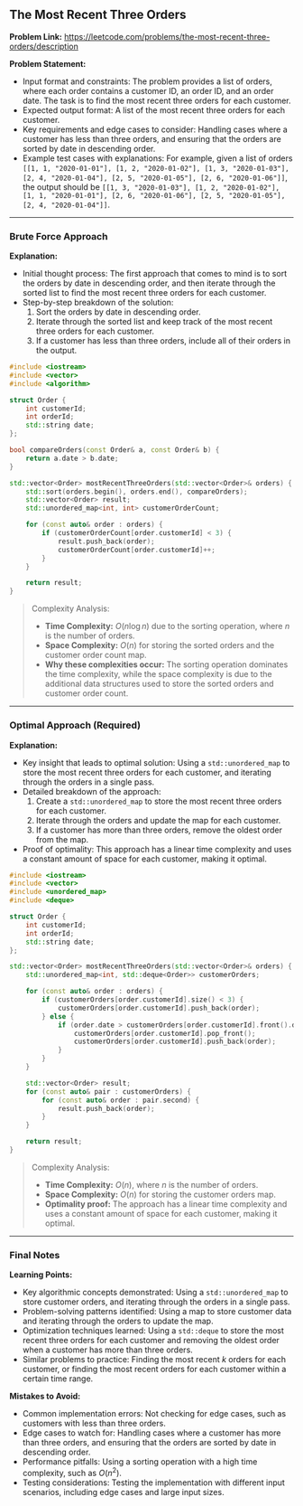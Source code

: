 ## The Most Recent Three Orders
**Problem Link:** https://leetcode.com/problems/the-most-recent-three-orders/description

**Problem Statement:**
- Input format and constraints: The problem provides a list of orders, where each order contains a customer ID, an order ID, and an order date. The task is to find the most recent three orders for each customer.
- Expected output format: A list of the most recent three orders for each customer.
- Key requirements and edge cases to consider: Handling cases where a customer has less than three orders, and ensuring that the orders are sorted by date in descending order.
- Example test cases with explanations: For example, given a list of orders `[[1, 1, "2020-01-01"], [1, 2, "2020-01-02"], [1, 3, "2020-01-03"], [2, 4, "2020-01-04"], [2, 5, "2020-01-05"], [2, 6, "2020-01-06"]]`, the output should be `[[1, 3, "2020-01-03"], [1, 2, "2020-01-02"], [1, 1, "2020-01-01"], [2, 6, "2020-01-06"], [2, 5, "2020-01-05"], [2, 4, "2020-01-04"]]`.

---

### Brute Force Approach

**Explanation:**
- Initial thought process: The first approach that comes to mind is to sort the orders by date in descending order, and then iterate through the sorted list to find the most recent three orders for each customer.
- Step-by-step breakdown of the solution:
  1. Sort the orders by date in descending order.
  2. Iterate through the sorted list and keep track of the most recent three orders for each customer.
  3. If a customer has less than three orders, include all of their orders in the output.

```cpp
#include <iostream>
#include <vector>
#include <algorithm>

struct Order {
    int customerId;
    int orderId;
    std::string date;
};

bool compareOrders(const Order& a, const Order& b) {
    return a.date > b.date;
}

std::vector<Order> mostRecentThreeOrders(std::vector<Order>& orders) {
    std::sort(orders.begin(), orders.end(), compareOrders);
    std::vector<Order> result;
    std::unordered_map<int, int> customerOrderCount;

    for (const auto& order : orders) {
        if (customerOrderCount[order.customerId] < 3) {
            result.push_back(order);
            customerOrderCount[order.customerId]++;
        }
    }

    return result;
}
```

> Complexity Analysis:
> - **Time Complexity:** $O(n \log n)$ due to the sorting operation, where $n$ is the number of orders.
> - **Space Complexity:** $O(n)$ for storing the sorted orders and the customer order count map.
> - **Why these complexities occur:** The sorting operation dominates the time complexity, while the space complexity is due to the additional data structures used to store the sorted orders and customer order count.

---

### Optimal Approach (Required)

**Explanation:**
- Key insight that leads to optimal solution: Using a `std::unordered_map` to store the most recent three orders for each customer, and iterating through the orders in a single pass.
- Detailed breakdown of the approach:
  1. Create a `std::unordered_map` to store the most recent three orders for each customer.
  2. Iterate through the orders and update the map for each customer.
  3. If a customer has more than three orders, remove the oldest order from the map.
- Proof of optimality: This approach has a linear time complexity and uses a constant amount of space for each customer, making it optimal.

```cpp
#include <iostream>
#include <vector>
#include <unordered_map>
#include <deque>

struct Order {
    int customerId;
    int orderId;
    std::string date;
};

std::vector<Order> mostRecentThreeOrders(std::vector<Order>& orders) {
    std::unordered_map<int, std::deque<Order>> customerOrders;

    for (const auto& order : orders) {
        if (customerOrders[order.customerId].size() < 3) {
            customerOrders[order.customerId].push_back(order);
        } else {
            if (order.date > customerOrders[order.customerId].front().date) {
                customerOrders[order.customerId].pop_front();
                customerOrders[order.customerId].push_back(order);
            }
        }
    }

    std::vector<Order> result;
    for (const auto& pair : customerOrders) {
        for (const auto& order : pair.second) {
            result.push_back(order);
        }
    }

    return result;
}
```

> Complexity Analysis:
> - **Time Complexity:** $O(n)$, where $n$ is the number of orders.
> - **Space Complexity:** $O(n)$ for storing the customer orders map.
> - **Optimality proof:** The approach has a linear time complexity and uses a constant amount of space for each customer, making it optimal.

---

### Final Notes

**Learning Points:**
- Key algorithmic concepts demonstrated: Using a `std::unordered_map` to store customer orders, and iterating through the orders in a single pass.
- Problem-solving patterns identified: Using a map to store customer data and iterating through the orders to update the map.
- Optimization techniques learned: Using a `std::deque` to store the most recent three orders for each customer and removing the oldest order when a customer has more than three orders.
- Similar problems to practice: Finding the most recent $k$ orders for each customer, or finding the most recent orders for each customer within a certain time range.

**Mistakes to Avoid:**
- Common implementation errors: Not checking for edge cases, such as customers with less than three orders.
- Edge cases to watch for: Handling cases where a customer has more than three orders, and ensuring that the orders are sorted by date in descending order.
- Performance pitfalls: Using a sorting operation with a high time complexity, such as $O(n^2)$.
- Testing considerations: Testing the implementation with different input scenarios, including edge cases and large input sizes.